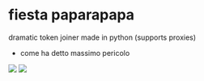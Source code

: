 # fiesta paparapapa
dramatic token joiner made in python (supports proxies) 
- come ha detto massimo pericolo
<img src="https://cdn.discordapp.com/attachments/875795296955801620/900091170095513620/unknown.png"/>
<img src="https://cdn.discordapp.com/attachments/878657370828451840/898652440361074718/SPOILER_Maiale_Umano.png"/>

